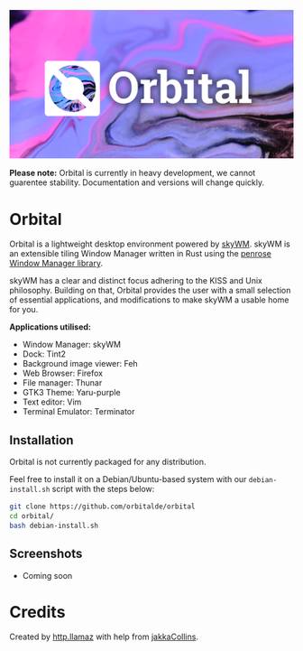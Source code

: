 ![Logo Banner](https://raw.githubusercontent.com/OrbitalDE/Orbital/main/media/Orbital-banner.png)

**Please note:** Orbital is currently in heavy development, we cannot guarentee stability. Documentation and versions will change quickly.

# Orbital

Orbital is a lightweight desktop environment powered by [skyWM](https://github.com/orbitalde/skywm). skyWM is an extensible tiling Window Manager written in Rust using the [penrose Window Manager library](https://github.com/sminez/penrose).

skyWM has a clear and distinct focus adhering to the KISS and Unix philosophy. Building on that, Orbital provides the user with a small selection of essential applications, and modifications to make skyWM a usable home for you.

**Applications utilised:**
- Window Manager: skyWM
- Dock: Tint2
- Background image viewer: Feh
- Web Browser: Firefox
- File manager: Thunar
- GTK3 Theme: Yaru-purple
- Text editor: Vim
- Terminal Emulator: Terminator

## Installation

Orbital is not currently packaged for any distribution.

Feel free to install it on a Debian/Ubuntu-based system with our `debian-install.sh` script with the steps below:

```sh
git clone https://github.com/orbitalde/orbital
cd orbital/
bash debian-install.sh
```

## Screenshots

* Coming soon

# Credits
Created by [http.llamaz](https://httpllamaz.github.io) with help from [jakkaCollins](https://jakkacollins.github.io).
